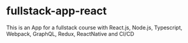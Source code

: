 # fullstack-app-react
This is an App for a fullstack course with React.js, Node.js, Typescript, Webpack, GraphQL, Redux, ReactNative and CI/CD
